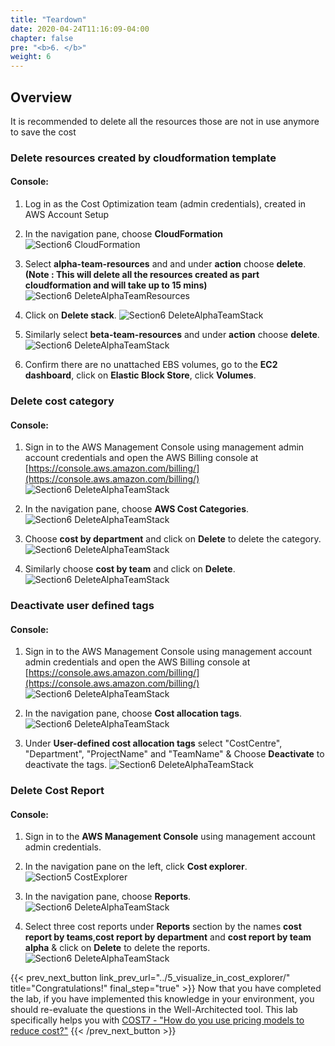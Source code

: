 ```yaml
---
title: "Teardown"
date: 2020-04-24T11:16:09-04:00
chapter: false
pre: "<b>6. </b>"
weight: 6
---
```


## Overview

It is recommended to delete all the resources those are not in use
anymore to save the cost

### Delete resources created by cloudformation template

#### Console:

1. Log in as the Cost Optimization team (admin credentials), created in AWS Account Setup

2. In the navigation pane, choose **CloudFormation**
    ![Section6 CloudFormation](/Cost/200_Cost_Category/Images/section6/cloudFormation.png)

3. Select **alpha-team-resources** and and under **action** choose **delete**. **(Note : This will delete all the resources created as part cloudformation and will take up to 15 mins)**
    ![Section6 DeleteAlphaTeamResources](/Cost/200_Cost_Category/Images/section6/selectStackTeamAlpha.png)

4. Click on **Delete stack**.
    ![Section6 DeleteAlphaTeamStack](/Cost/200_Cost_Category/Images/section6/deleteStackTeamAlpha.png)

5. Similarly select **beta-team-resources** and under **action** choose **delete**.
    ![Section6 DeleteAlphaTeamStack](/Cost/200_Cost_Category/Images/section6/deleteStackTeamBeta.png)


6. Confirm there are no unattached EBS volumes, go to the **EC2 dashboard**,
   click on **Elastic Block Store**, click **Volumes**.

### Delete cost category

#### Console:

1. Sign in to the AWS Management Console using management admin account
    credentials and open the AWS Billing console at
    [https://console.aws.amazon.com/billing/](https://console.aws.amazon.com/billing/)
    ![Section6 DeleteAlphaTeamStack](/Cost/200_Cost_Category/Images/section6/billingService.png)

2. In the navigation pane, choose **AWS Cost Categories**.
    ![Section6 DeleteAlphaTeamStack](/Cost/200_Cost_Category/Images/section6/costCategoriesFeature.png)

3. Choose **cost by department** and click on **Delete** to delete the category.
    ![Section6 DeleteAlphaTeamStack](/Cost/200_Cost_Category/Images/section6/deleteCostCategoriesDept.png)

4. Similarly choose **cost by team** and click on **Delete**.
    ![Section6 DeleteAlphaTeamStack](/Cost/200_Cost_Category/Images/section6/deleteCostCategoriesTeam.png)

### Deactivate user defined tags

#### Console:

1. Sign in to the AWS Management Console using management account admin
    credentials and open the AWS Billing console at
    [https://console.aws.amazon.com/billing/](https://console.aws.amazon.com/billing/)
    ![Section6 DeleteAlphaTeamStack](/Cost/200_Cost_Category/Images/section6/billingService.png)

2. In the navigation pane, choose **Cost allocation tags**.
    ![Section6 DeleteAlphaTeamStack](/Cost/200_Cost_Category/Images/section6/costAllocationTagsService.png)

3. Under **User-defined cost allocation tags** select "CostCentre",
    "Department", "ProjectName" and "TeamName" & Choose **Deactivate** to deactivate the tags.
    ![Section6 DeleteAlphaTeamStack](/Cost/200_Cost_Category/Images/section6/costAllocationTagDeactivate.png)

### Delete Cost Report

#### Console:

1.  Sign in to the **AWS Management Console** using management account admin
    credentials.

2.  In the navigation pane on the left, click **Cost explorer**.
    ![Section5 CostExplorer](/Cost/200_Cost_Category/Images/section6/costExplorerService.png)

2. In the navigation pane, choose **Reports**.
    ![Section6 DeleteAlphaTeamStack](/Cost/200_Cost_Category/Images/section6/reportsFeature.png)

3. Select three cost reports under **Reports** section by the names **cost report by teams**,**cost report by department** and **cost report by team alpha** & click on **Delete** to delete the reports.
    ![Section6 DeleteAlphaTeamStack](/Cost/200_Cost_Category/Images/section6/deleteCostReport.png)


{{< prev_next_button link_prev_url="../5_visualize_in_cost_explorer/"  title="Congratulations!" final_step="true" >}}
Now that you have completed the lab, if you have implemented this knowledge in your environment,
you should re-evaluate the questions in the Well-Architected tool. This lab specifically helps you with
[COST7 - "How do you use pricing models to reduce cost?"](https://docs.aws.amazon.com/wellarchitected/latest/framework/a-cost-effective-resources.html)
{{< /prev_next_button >}}


